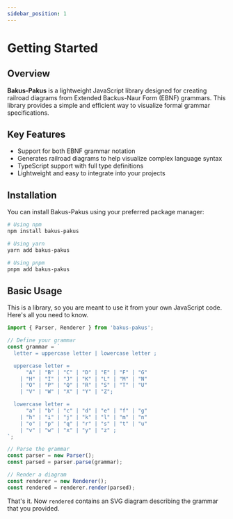 ```yaml
---
sidebar_position: 1
---
```


# Getting Started

## Overview

**Bakus-Pakus** is a lightweight JavaScript library designed for creating railroad diagrams from Extended Backus-Naur Form (EBNF) grammars. This library provides a simple and efficient way to visualize formal grammar specifications.

## Key Features

- Support for both EBNF grammar notation
- Generates railroad diagrams to help visualize complex language syntax
- TypeScript support with full type definitions
- Lightweight and easy to integrate into your projects

## Installation

You can install Bakus-Pakus using your preferred package manager:

```bash
# Using npm
npm install bakus-pakus

# Using yarn
yarn add bakus-pakus

# Using pnpm
pnpm add bakus-pakus
```

## Basic Usage

This is a library, so you are meant to use it from your own JavaScript code. Here's all you need to know.

```typescript
import { Parser, Renderer } from 'bakus-pakus';

// Define your grammar
const grammar = `
  letter = uppercase letter | lowercase letter ;

  uppercase letter =
      "A" | "B" | "C" | "D" | "E" | "F" | "G"
    | "H" | "I" | "J" | "K" | "L" | "M" | "N"
    | "O" | "P" | "Q" | "R" | "S" | "T" | "U"
    | "V" | "W" | "X" | "Y" | "Z";

  lowercase letter =
      "a" | "b" | "c" | "d" | "e" | "f" | "g"
    | "h" | "i" | "j" | "k" | "l" | "m" | "n"
    | "o" | "p" | "q" | "r" | "s" | "t" | "u"
    | "v" | "w" | "x" | "y" | "z" ;
`;

// Parse the grammar
const parser = new Parser();
const parsed = parser.parse(grammar);

// Render a diagram
const renderer = new Renderer();
const rendered = renderer.render(parsed);
```

That's it. Now `rendered` contains an SVG diagram describing the grammar that you provided.